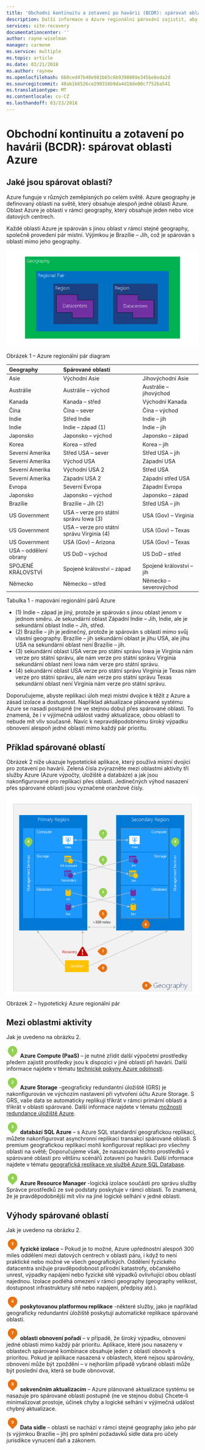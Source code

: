 ```yaml
---
title: 'Obchodní kontinuitu a zotavení po havárii (BCDR): spárovat oblasti Azure | Microsoft Docs'
description: Další informace o Azure regionální párování zajistit, aby aplikace byly odolné při selhání datového centra.
services: site-recovery
documentationcenter: ''
author: rayne-wiselman
manager: carmonm
ms.service: multiple
ms.topic: article
ms.date: 03/21/2018
ms.author: raynew
ms.openlocfilehash: 660ced47b48e981b65c6b9390809e345be8eda2d
ms.sourcegitcommit: 48ab1b6526ce290316b9da4d18de00c77526a541
ms.translationtype: MT
ms.contentlocale: cs-CZ
ms.lasthandoff: 03/23/2018
---
```

# <a name="business-continuity-and-disaster-recovery-bcdr-azure-paired-regions"></a>Obchodní kontinuitu a zotavení po havárii (BCDR): spárovat oblasti Azure

## <a name="what-are-paired-regions"></a>Jaké jsou spárovat oblastí?

Azure funguje v různých zeměpisných po celém světě. Azure geography je definovaný oblasti na světě, který obsahuje alespoň jedné oblasti Azure. Oblast Azure je oblasti v rámci geography, který obsahuje jeden nebo více datových centrech.

Každé oblasti Azure je spárován s jinou oblast v rámci stejné geography, společně provedení pár místní. Výjimkou je Brazílie – Jih, což je spárován s oblastí mimo jeho geography.

![AzureGeography](./media/best-practices-availability-paired-regions/GeoRegionDataCenter.png)

Obrázek 1 – Azure regionální pár diagram

| Geography | Spárované oblasti |  |
|:--- |:--- |:--- |
| Asie |Východní Asie |Jihovýchodní Asie |
| Austrálie |Austrálie – východ |Austrálie – jihovýchod |
| Kanada |Kanada – střed |Východní Kanada |
| Čína |Čína – sever |Čína – východ|
| Indie |Střed Indie |Indie – jih |
| Indie |Indie – západ (1) |Indie – jih |
| Japonsko |Japonsko – východ |Japonsko – západ |
| Korea |Korea – střed |Korea – jih |
| Severní Amerika |Střed USA – sever |Střed USA – jih |
| Severní Amerika |Východ USA |Západní USA |
| Severní Amerika |Východní USA 2 |Střed USA |
| Severní Amerika |Západní USA 2 |Západní střed USA |
| Evropa |Severní Evropa |Západní Evropa |
| Japonsko |Japonsko – východ |Japonsko – západ |
| Brazílie |Brazílie – Jih (2) |Střed USA – jih |
| US Government |USA – verze pro státní správu Iowa (3) |USA (Gov) – Virginia |
| US Government |USA – verze pro státní správu Virginia (4) |USA (Gov) – Texas |
| US Government |USA (Gov) – Arizona |USA (Gov) – Texas |
| USA – oddělení obrany |US DoD – východ |US DoD – střed |
| SPOJENÉ KRÁLOVSTVÍ |Spojené království – západ |Spojené království – jih |
| Německo |Německo – střed |Německo – severovýchod |

Tabulka 1 - mapování regionální párů Azure

- (1) Indie – západ je jiný, protože je spárován s jinou oblast jenom v jednom směru. Je sekundární oblast Západní Indie – Jih, Indie, ale je sekundární oblast Indie – Jih, střed.
- (2) Brazílie – jih je jedinečný, protože je spárován s oblastí mimo svůj vlastní geography. Brazílie – jih sekundární oblast je jihu USA, ale jihu USA na sekundární oblast není Brazílie – jih.
- (3) sekundární oblast USA verze pro státní správu Iowa je Virginia nám verze pro státní správu, ale nám verze pro státní správu Virginia sekundární oblast není Iowa nám verze pro státní správu.
- (4) sekundární oblast USA verze pro státní správu Virginia je Texas nám verze pro státní správu, ale nám verze pro státní správu Texas sekundární oblast není Virginia nám verze pro státní správu.


Doporučujeme, abyste replikaci úloh mezi místní dvojice k těžit z Azure a zásad izolace a dostupnost. Například aktualizace plánované systému Azure se nasadí postupně (ne ve stejnou dobu) přes spárované oblasti. To znamená, že i v výjimečná událost vadný aktualizace, obou oblastí to nebude mít vliv současně. Navíc k nepravděpodobnému široký výpadku obnovení alespoň jedné oblasti mimo každý pár prioritu.

## <a name="an-example-of-paired-regions"></a>Příklad spárované oblastí
Obrázek 2 níže ukazuje hypotetické aplikace, který používá místní dvojici pro zotavení po havárii. Zelená čísla zvýrazněte mezi oblastmi aktivity tři služby Azure (Azure výpočty, úložiště a databáze) a jak jsou nakonfigurované pro replikaci přes oblasti. Jedinečných výhod nasazení přes spárované oblasti jsou vyznačené oranžové čísly.

![Přehled výhod spárované oblast](./media/best-practices-availability-paired-regions/PairedRegionsOverview2.png)

Obrázek 2 – hypotetický Azure regionální pár

## <a name="cross-region-activities"></a>Mezi oblastmi aktivity
Jak je uvedeno na obrázku 2.

![PaaS](./media/best-practices-availability-paired-regions/1Green.png) **Azure Compute (PaaS)** – je nutné zřídit další výpočetní prostředky předem zajistit prostředky jsou k dispozici v jiné oblasti při havárii. Další informace najdete v tématu [technické pokyny Azure odolnosti](resiliency/resiliency-technical-guidance.md).

![Úložiště](./media/best-practices-availability-paired-regions/2Green.png) **Azure Storage** -geograficky redundantní úložiště (GRS) je nakonfigurován ve výchozím nastavení při vytvoření účtu Azure Storage. S GRS, vaše data se automaticky replikují třikrát v rámci primární oblasti a třikrát v oblasti spárované. Další informace najdete v tématu [možnosti redundance úložiště Azure](storage/common/storage-redundancy.md).

![Azure SQL](./media/best-practices-availability-paired-regions/3Green.png) **databází SQL Azure** – s Azure SQL standardní geografickou replikaci, můžete nakonfigurovat asynchronní replikaci transakcí spárované oblasti. S premium geografickou replikací mohli konfigurovat replikaci pro všechny oblasti na světě; Doporučujeme však, že nasazování těchto prostředků v spárované oblasti pro většinu scénářů zotavení po havárii. Další informace najdete v tématu [geografická replikace ve službě Azure SQL Database](sql-database/sql-database-geo-replication-overview.md).

![Správce prostředků](./media/best-practices-availability-paired-regions/4Green.png) **Azure Resource Manager** -logická izolace součásti pro správu služby Správce prostředků ze své podstaty poskytuje v rámci oblasti. To znamená, že je pravděpodobnější mít vliv na jiné logické selhání v jedné oblasti.

## <a name="benefits-of-paired-regions"></a>Výhody spárované oblastí
Jak je uvedeno na obrázku 2.  

![Izolace](./media/best-practices-availability-paired-regions/5Orange.png)
**fyzické izolace** – Pokud je to možné, Azure upřednostní alespoň 300 miles oddělení mezi datových centrech v oblasti páru, i když to není praktické nebo možné ve všech geografických. Oddělení fyzického datacentra snižuje pravděpodobnost přírodní katastrofy, občanského unrest, výpadky napájení nebo fyzické sítě výpadků ovlivňující obou oblastí najednou. Izolace podléhá omezení v rámci geography (geography velikost, dostupnost infrastruktury sítě nebo napájení, předpisy atd.).  

![Replikace](./media/best-practices-availability-paired-regions/6Orange.png)
**poskytovanou platformou replikace** -některé služby, jako je například geograficky redundantní úložiště poskytují automatické replikace spárované oblasti.

![Obnovení](./media/best-practices-availability-paired-regions/7Orange.png)
**oblasti obnovení pořadí** – v případě, že široký výpadku, obnovení jedné oblasti mimo každý pár prioritu. Aplikace, které jsou nasazeny v oblastech spárované kombinace obsahuje jeden z oblasti obnovit s prioritou. Pokud je aplikace nasazená v oblastech, které nejsou spárovány, obnovení může být zpoždění – v nejhorším případě vybrané oblasti může být poslední dva, která se bude obnovovat.

![Aktualizace](./media/best-practices-availability-paired-regions/8Orange.png)
**sekvenčním aktualizacím** – Azure plánované aktualizace systému se nasazuje pro spárované oblasti postupně (ne ve stejnou dobu) Chcete-li minimalizovat prostoje, účinek chyby a logické selhání v výjimečná událost chybný aktualizace.

![Data](./media/best-practices-availability-paired-regions/9Orange.png)
**Data sídle** – oblasti se nachází v rámci stejné geography jako jeho pár (s výjimkou Brazílie – jih) pro splnění požadavků sídle data pro účely jurisdikce vynucení daň a zákonem.
